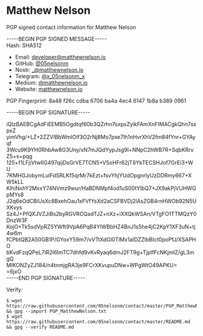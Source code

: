 Matthew Nelson
===

PGP signed contact information for Matthew Nelson

-----BEGIN PGP SIGNED MESSAGE-----  
Hash: SHA512

 * Email: [developer@matthewnelson.io](mailto:developer@matthewnelson.io)
 * GitHub: [@05nelsonm](https://github.com/05nelsonm)
 * Nostr: [_@matthewnelson.io](https://snort.social/p/npub1j3fs72nlngpdgy2njn0rycd0f45lyv8r0j45sjvqcdmszzc0agmqvh7lq8)
 * Telegram: [@x_05nelsonm_x](https://t.me/x_05nelsonm_x)
 * Medium: [@matthewnelson.io](https://medium.com/@matthewnelson.io)
 * Website: [matthewnelson.io](https://matthewnelson.io)

PGP Fingerprint: 8a48 f26c cdba 6706 ba4a 4ec4 6147 1b8a b389 0961

-----BEGIN PGP SIGNATURE-----

iQIzBAEBCgAdFiEEMB5Ogdtqf60b3QZrhn7sxpxZyikFAmXnFIMACgkQhn7sxpxZ  
yimVhg/+LZ+2ZZVIBbWmIOif3O2rNj8Mo7pxe7Ih1nHvrXhV2fm84fYnr+GYAyqf  
3Wcu9K9YH0RhbAw8G3Uny/xN7mJQdYypJsg9l+NNpC2hWB7R+SqbKRrvZ5+s+pqg  
125+f1LFjiVtwIlG497qijDsGrVE7TCN5+V5oHFr62jT8YkTECSHJof7GrEi3+WU  
7KMHGJobymLulFdSRLKf5qrMr7kEzt+fsvYhjYUdOpgnrlyUzDDRmy667+XW5kLL  
KlhiNxhY2MxxY74NVmz9wur/HaBDNMpf4od1uS00tYlbQ7+JX9akPjVUHWGpMYs8  
J2q6eOdCBiUsXc8BxehOau1xFVfYsXd2aCSFBVDj2lAsZGB4rnHWOb92N5UXKvys  
Sz4J+PfQXJVZJiBs2byRGVRCQadTJZ+nXz+iXXQkWSAn/VTgFO1TTMQzY0DnzW3F  
KojO+Tk5sdVpRZSYWft9VpA6PqB4YIWBbHZ4BnJ1s5he4jC2KpY1XF3uN+tj4w6m  
fCPbtQB2A50GB1P/GYoxY59m7/vVTtXdGl0TlMx1aIDZZlbBIct0poPfJ/XSAPHO  
bKvdFzqQPeL7iR2I6ImTC7dhfd9vKvRyaq6dmJ2FT9g+TjplfFcNKjmIZ/gL3mgQ  
MIKONZyZJ184/n4tnmjgRA3je9FCrXKvupuDNw+WPgWtO49APKU=  
=6jxO  
-----END PGP SIGNATURE-----  

Verify:  
```
$ wget https://raw.githubusercontent.com/05nelsonm/contact/master/PGP_MatthewNelson.txt && gpg --import PGP_MatthewNelson.txt
$ wget https://raw.githubusercontent.com/05nelsonm/contact/master/README.md && gpg --verify README.md
```

